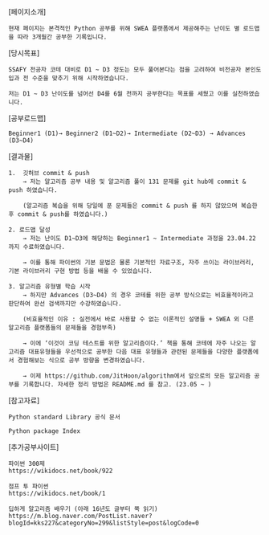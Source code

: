 [페이지소개]

    현재 페이지는 본격적인 Python 공부를 위해 SWEA 플랫폼에서 제공해주는 난이도 별 로드맵을 따라 3개월간 공부한 기록입니다.

[당시목표]

    SSAFY 전공자 코테 대비로 D1 ~ D3 정도는 모두 풀어본다는 점을 고려하여 비전공자 본인도 입과 전 수준을 맞추기 위해 시작하였습니다.

    저는 D1 ~ D3 난이도를 넘어선 D4를 6월 전까지 공부한다는 목표를 세웠고 이를 실천하였습니다.

[공부로드맵]

    Beginner1 (D1)→ Beginner2 (D1~D2)→ Intermediate (D2~D3) → Advances (D3~D4)

[결과물]

    1.  깃허브 commit & push
        → 저는 알고리즘 공부 내용 및 알고리즘 풀이 131 문제를 git hub에 commit & push 하였습니다.

        (알고리즘 복습을 위해 당일에 푼 문제들은 commit & push 를 하지 않았으며 복습한 후 commit & push를 하였습니다.)

    2. 로드맵 달성
        → 저는 난이도 D1~D3에 해당하는 Beginner1 ~ Intermediate 과정을 23.04.22 까지 수료하였습니다.

        → 이를 통해 파이썬의 기본 문법은 물론 기본적인 자료구조, 자주 쓰이는 라이브러리, 기본 라이브러리 구현 방법 등을 배울 수 있었습니다.

    3. 알고리즘 유형별 학습 시작
        → 하지만 Advances (D3~D4) 의 경우 코테를 위한 공부 방식으로는 비효율적이라고 판단하여 완선 검색까지만 수강하였습니다.

        (비효율적인 이유 : 실전에서 바로 사용할 수 없는 이론적인 설명들 + SWEA 외 다른 알고리즘 플랫폼들의 문제들을 경험부족)

        → 이에 ‘이것이 코딩 테스트를 위한 알고리즘이다.’ 책을 통해 코테에 자주 나오는 알고리즘 대표유형들을 우선적으로 공부한 다음 대표 유형들과 관련된 문제들을 다양한 플랫폼에서 경험해보는 식으로 공부 방향을 변경하였습니다.

        → 이제 https://github.com/JitHoon/algorithm에서 앞으로의 모든 알고리즘 공부를 기록합니다. 자세한 정리 방법은 README.md 를 참고. (23.05 ~ )

[참고자료]

    Python standard Library 공식 문서

    Python package Index

[추가공부사이트]

    파이썬 300제
    https://wikidocs.net/book/922

    점프 투 파이썬
    https://wikidocs.net/book/1

    딥하게 알고리즘 배우기 (아래 16년도 글부터 쭉 읽기)
    https://m.blog.naver.com/PostList.naver?blogId=kks227&categoryNo=299&listStyle=post&logCode=0

